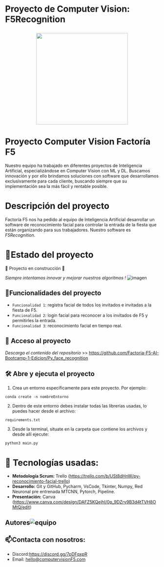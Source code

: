 <h1 align="center">
  <p align="left">Proyecto de Computer Vision: F5Recognition</p>
  <img align="center" width="300" height="300" src="https://user-images.githubusercontent.com/108665441/217483255-1d0f97e5-25b4-4d7b-b6f6-8bbb0057a432.png">
</h1>

# Proyecto Computer Vision Factoría F5
Nuestro equipo ha trabajado en diferentes proyectos de Inteligencia Artificial, especializándose en Computer Vision con ML y DL. 
Buscamos innovación y por ello brindamos soluciones con software que desarrollamos exclusivamente para cada cliente, buscando siempre que su implementación sea la más fácil y rentable posible.

# Descripción del proyecto 
Factoría F5 nos ha pedido al equipo de Inteligencia Artificial desarrollar un software de reconocimiento facial para controlar la entrada de la fiesta que están organizando para sus trabajadores. Nuestro software es *F5Recognition*.

# :mechanical_arm:Estado del proyecto
:construction: Proyecto en construcción :construction:

*Siempre intentamos innovar y mejorar nuestros algoritmos !*
![imagen](https://user-images.githubusercontent.com/108665441/217484334-2b65e76a-0243-43f5-878f-06e71052e8ba.png)

## :hammer:Funcionalidades del proyecto

- `Funcionalidad 1`: registra facial de todos los invitados e invitadas a la fiesta de  F5.
- `Funcionalidad 2`: login facial para reconocer a los invitados de F5 y permitirles la entrada.
- `Funcionalidad 3`: reconocimiento facial en tiempo real.

## 📁 Acceso al proyecto

*Descarga el contenido del repositorio* >> https://github.com/Factoria-F5-AI-Bootcamp-1-Edicion/Py_face_recognition

## 🛠️ Abre y ejecuta el proyecto

1. Crea un entorno específicamente para este proyecto. Por ejemplo: 
```
conda create -n nombreEntorno
```
2. Dentro de este entorno debes instalar todas las librerías usadas, lo puedes hacer desde el archivo:
```
requirements.txt
```
3. Desde la terminal, situate en la carpeta que contiene los archivos y desde allí ejecute:
```
python3 main.py
```

# :wrench: Tecnologías usadas:

   - **Metodología Scrum:** Trello (https://trello.com/b/USt8dHnW/py-reconocimiento-facial-trello)
   - **Desarrollo:** Git y GitHub, Pycharm, VsCode, Tkinter, Numpy, Red Neuronal pre entrenada MTCNN, Pytorch, Pipeline.
   - **Presentación:** Canva (https://www.canva.com/design/DAFZ5KQejhI/0p_9DZry9B3d4tTVH8OMtQ/edit) 


## Autores![equipo](https://user-images.githubusercontent.com/108665441/217483671-7832066e-e9ff-4156-ab51-f97c6930b749.png)

## :mailbox:Contacta con nosotros:
- Discord:https://discord.gg/7pDFqxpR
- Email: hello@computervisionF5.com
